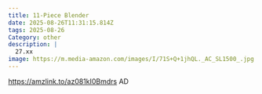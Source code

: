 ```yaml
---
title: 11-Piece Blender
date: 2025-08-26T11:31:15.814Z
tags: 2025-08-26
Category: other
description: |
  27.xx
image: https://m.media-amazon.com/images/I/71S+Q+1jhQL._AC_SL1500_.jpg
---
```

https://amzlink.to/az081kI0Bmdrs
AD